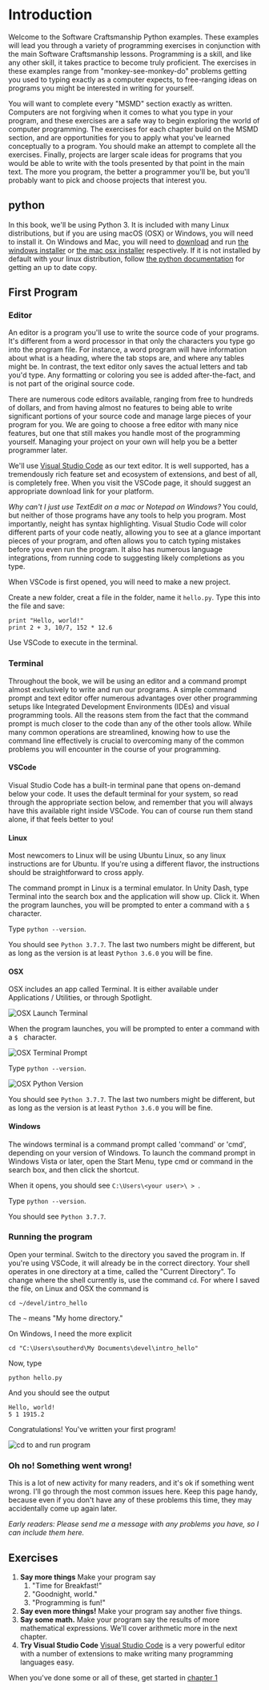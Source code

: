 # Introduction

Welcome to the Software Craftsmanship Python examples. These examples will
lead you through a variety of programming exercises in conjunction with the main
Software Craftsmanship lessons. Programming is a skill, and like any other skill,
it takes practice to become truly proficient. The exercises in these examples range
from "monkey-see-monkey-do" problems getting you used to typing exactly as a
computer expects, to free-ranging ideas on programs you might be interested in
writing for yourself. 

You will want to complete every "MSMD" section exactly as written. Computers
are not forgiving when it comes to what you type in your program, and these
exercises are a safe way to begin exploring the world of computer programming.
The exercises for each chapter build on the MSMD section, and are opportunities
for you to apply what you've learned conceptually to a program. You should make
an attempt to complete all the exercises. Finally, projects are larger scale
ideas for programs that you would be able to write with the tools presented by
that point in the main text. The more you program, the better a programmer
you'll be, but you'll probably want to pick and choose projects that interest
you.

## python

In this book, we'll be using Python 3. It is included with many Linux distributions,
but if you are using macOS (OSX) or Windows, you will need to install it. 
On Windows and Mac, you will need to [download](http://www.python.org/download/) and run
[the windows installer](https://www.python.org/ftp/python/3.7.7/python-3.7.7-amd64-webinstall.exe)
or [the mac osx installer](https://www.python.org/ftp/python/3.7.7/python-3.7.7-macosx10.9.pkg)
respectively. If it is not installed by default with your linux distribution, follow
[the python documentation](https://docs.python.org/3/using/unix.html) for getting an up
to date copy.

## First Program

### Editor

An editor is a program you'll use to write the source code of your programs.
It's different from a word processor in that only the characters you type go
into the program file. For instance, a word program will have information about
what is a heading, where the tab stops are, and where any tables might be. In
contrast, the text editor only saves the actual letters and tab you'd type. Any
formatting or coloring you see is added after-the-fact, and is not part of the
original source code.

There are numerous code editors available, ranging from free to hundreds of
dollars, and from having almost no features to being able to write significant
portions of your source code and manage large pieces of your program for you. We
are going to choose a free editor with many nice features, but one that still
makes you handle most of the programming yourself. Managing your project on your
own will help you be a better programmer later.

We'll use [Visual Studio Code](https://code.visualstudio.com) as our text editor.
It is well supported, has a tremendously rich feature set and ecosystem of
extensions, and best of all, is completely free. When you visit the VSCode page,
it should suggest an appropriate download link for your platform.

*Why can't I just use TextEdit on a mac or Notepad on Windows?* You could, but
neither of those programs have any tools to help you program. Most importantly,
neight has syntax highlighting. Visual Studio Code will color different parts of
your code neatly, allowing you to see at a glance important pieces of your program,
and often allows you to catch typing mistakes before you even run the program. It
also has numerous language integrations, from running code to suggesting likely
completions as you type.

When VSCode is first opened, you will need to make a new project.

Create a new folder, creat a file in the folder, name it `hello.py`. Type this into
the file and save:

```
print "Hello, world!"
print 2 + 3, 10/7, 152 * 12.6
```

Use VSCode to execute in the terminal.

### Terminal

Throughout the book, we will be using an editor and a command prompt almost
exclusively to write and run our programs. A simple command prompt and text
editor offer numerous advantages over other programming setups like
Integrated Development Environments (IDEs) and visual programming tools. All
the reasons stem from the fact that the command prompt is much closer to the
code than any of the other tools allow. While many common operations are
streamlined, knowing how to use the command line effectively is crucial to
overcoming many of the common problems you will encounter in the course of
your programming.

#### VSCode

Visual Studio Code has a built-in terminal pane that opens on-demand below
your code. It uses the default terminal for your system, so read through the
appropriate section below, and remember that you will always have this
available right inside VSCode. You can of course run them stand alone, if that
feels better to you!

#### Linux

Most newcomers to Linux will be using Ubuntu Linux, so any linux instructions
are for Ubuntu. If you're using a different flavor, the instructions should be
straightforward to cross apply.

The command prompt in Linux is a terminal emulator. In Unity Dash, type Terminal
into the search box and the application will show up. Click it. When the program
launches, you will be prompted to enter a command with a `$ ` character.

Type `python --version`.

You should see `Python 3.7.7`. The last two numbers might be different, but as
long as the version is at least `Python 3.6.0` you will be fine.

#### OSX

OSX includes an app called Terminal. It is either available under Applications /
Utilities, or through Spotlight.

![OSX Launch Terminal](./00_osx_terminal.png)

When the program launches, you will be
prompted to enter a command with a `$ ` character.

![OSX Terminal Prompt](./01_empty_prompt.png)

Type `python --version`.

![OSX Python Version](./02_python_version.png)

You should see `Python 3.7.7`. The last two numbers might be different, but as
long as the version is at least `Python 3.6.0` you will be fine.

#### Windows

The windows terminal is a command prompt called 'command' or 'cmd', depending on
your version of Windows. To launch the command prompt in Windows Vista or later,
open the Start Menu, type cmd or command in the search box, and then click the
shortcut.

When it opens, you should see `C:\Users\<your user>\ > `.

Type `python --version`.

You should see `Python 3.7.7`.

### Running the program

Open your terminal. Switch to the directory you saved the program in. If you're
using VSCode, it will already be in the correct directory. Your shell operates
in one directory at a time, called the "Current Directory". To change where the
shell currently is, use the command `cd`. For where I saved the file, on Linux
and OSX the command is

```
cd ~/devel/intro_hello
```

The `~` means "My home directory."


On Windows, I need the more explicit

```
cd "C:\Users\southerd\My Documents\devel\intro_hello"
```

Now, type

```
python hello.py
```

And you should see the output

```
Hello, world!
5 1 1915.2
```

Congratulations! You've written your first program!

![cd to and run program](./22_hello_py_run.png)

### Oh no! Something went wrong!

This is a lot of new activity for many readers, and it's ok if something went
wrong. I'll go through the most common issues here. Keep this page handy,
because even if you don't have any of these problems this time, they may
accidentally come up again later.

*Early readers: Please send me a message with any problems you have, so I can
include them here.*

## Exercises

1. **Say more things** Make your program say
	1. "Time for Breakfast!"
	1. "Goodnight, world."
	1. "Programming is fun!"
1. **Say even more things!** Make your program say another five things.
1. **Say some math.** Make your program say the results of more mathematical
	expressions. We'll cover arithmetic more in the next chapter.
1. **Try Visual Studio Code** [Visual Studio Code](https://code.visualstudio.com/)
        is a very powerful editor with a number of extensions to make writing
	many programming languages easy.

When you've done some or all of these, get started in
[chapter 1](../../01_basic_types_and_control_flow/README.md)
